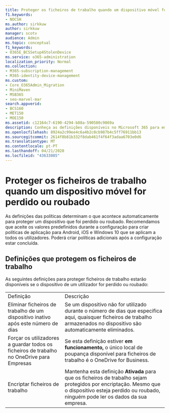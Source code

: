 ```yaml
---
title: Proteger os ficheiros de trabalho quando um dispositivo móvel for perdido ou roubado
f1.keywords:
- NOCSH
ms.author: sirkkuw
author: sirkkuw
manager: scotv
audience: Admin
ms.topic: conceptual
f1_keywords:
- O365E_BCSSetup4StolenDevice
ms.service: o365-administration
localization_priority: Normal
ms.collection:
- M365-subscription-management
- M365-identity-device-management
ms.custom:
- Core_O365Admin_Migration
- MiniMaven
- MSB365
- seo-marvel-mar
search.appverid:
- BCS160
- MET150
- MOE150
ms.assetid: c12164c7-6190-4294-b88a-590580c9869a
description: Conheça as definições disponíveis no Microsoft 365 para empresas para proteger ficheiros de trabalho se o dispositivo de um utilizador for perdido ou roubado.
ms.openlocfilehash: 8924a2c99ee4c6a4b2c0cb987b4c5ff76911bb13
ms.sourcegitcommit: 2614f8b81b332f8dab461f4f64f3adaa6703e0d6
ms.translationtype: MT
ms.contentlocale: pt-PT
ms.lasthandoff: 04/21/2020
ms.locfileid: "43633085"
---
```

# <a name="protect-work-files-when-a-mobile-device-is-lost-or-stolen"></a>Proteger os ficheiros de trabalho quando um dispositivo móvel for perdido ou roubado

As definições das políticas determinam o que acontece automaticamente para proteger um dispositivo que foi perdido ou roubado. Recomendamos que aceite os valores predefinidos durante a configuração para criar políticas de aplicação para Android, iOS e Windows 10 que se aplicam a todos os utilizadores. Poderá criar políticas adicionais após a configuração estar concluída.
  
## <a name="settings-that-protect-work-files"></a>Definições que protegem os ficheiros de trabalho

As seguintes definições para proteger ficheiros de trabalho estarão disponíveis se o dispositivo de um utilizador for perdido ou roubado:
  
|||
|:-----|:-----|
|Definição  <br/> |Descrição  <br/> |
|Eliminar ficheiros de trabalho de um dispositivo inativo após este número de dias  <br/> |Se um dispositivo não for utilizado durante o número de dias que especifica aqui, quaisquer ficheiros de trabalho armazenados no dispositivo são automaticamente eliminados.  <br/> |
|Forçar os utilizadores a guardar todos os ficheiros de trabalho no OneDrive para Empresas  <br/> |Se esta definição estiver **em funcionamento,** o único local de poupança disponível para ficheiros de trabalho é o OneDrive for Business.  <br/> |
|Encriptar ficheiros de trabalho  <br/> |Mantenha esta definição **Ativada** para que os ficheiros de trabalho sejam protegidos por encriptação. Mesmo que o dispositivo esteja perdido ou roubado, ninguém pode ler os dados da sua empresa.  <br/> |
   

